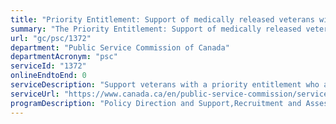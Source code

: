 ```yaml
---
title: "Priority Entitlement: Support of medically released veterans with a priority entitlement"
summary: "The Priority Entitlement: Support of medically released veterans with a priority entitlement service from Public Service Commission of Canada is not available end-to-end online, according to the GC Service Inventory."
url: "gc/psc/1372"
department: "Public Service Commission of Canada"
departmentAcronym: "psc"
serviceId: "1372"
onlineEndtoEnd: 0
serviceDescription: "Support veterans with a priority entitlement who are registered in the Priority Information Management System (PIMS) to find alternate employment"
serviceUrl: "https://www.canada.ca/en/public-service-commission/services/information-priority-administration/orientation-program-persons-priority-entitlement/maximizing-priority-entitlement/guide.html"
programDescription: "Policy Direction and Support,Recruitment and Assessment Services"
---
```

